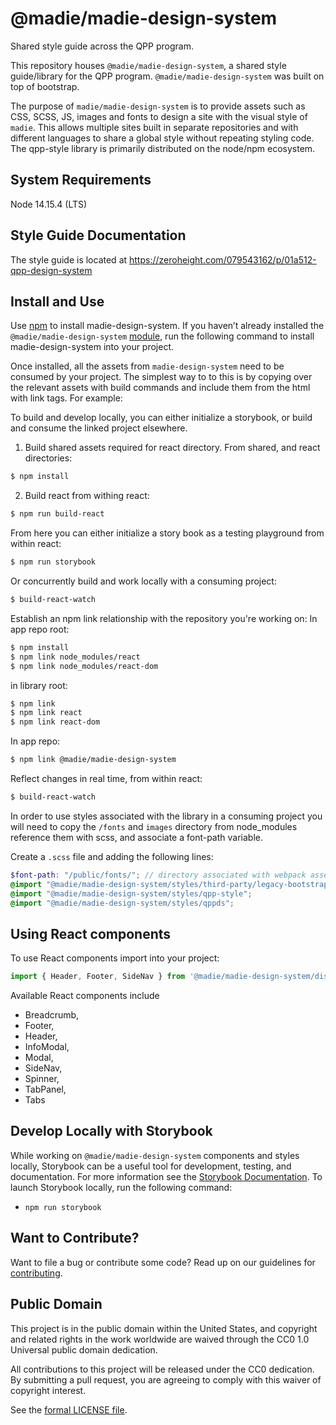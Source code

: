 # @madie/madie-design-system

Shared style guide across the QPP program.

This repository houses `@madie/madie-design-system`, a shared style guide/library for the QPP program. `@madie/madie-design-system` was built on top of bootstrap.

The purpose of `madie/madie-design-system` is to provide assets such as CSS, SCSS, JS, images and fonts to design a site with the visual style of `madie`. This allows multiple sites built in separate repositories and with different languages to share a global style without repeating styling code. The qpp-style library is primarily distributed on the node/npm ecosystem.

## System Requirements

Node 14.15.4 (LTS)

## Style Guide Documentation

The style guide is located at https://zeroheight.com/079543162/p/01a512-qpp-design-system

## Install and Use

Use [npm](https://www.npmjs.com/) to install madie-design-system. If you haven’t already installed the `@madie/madie-design-system` [module](https://www.npmjs.com/package/@madie/madie-design-system), run the following command to install madie-design-system into your project.


<!-- npm install --save @madie/madie-design-system``` -->

Once installed, all the assets from `madie-design-system` need to be consumed by your project. The simplest way to to this is by copying over the relevant assets with build commands and include them from the html with link tags. For example:

To build and develop locally, you can either initialize a storybook, or build and consume the linked project elsewhere.

1. Build shared assets required for react directory. From shared, and react directories:
```sh
$ npm install
```

2. Build react from withing react:
```sh
$ npm run build-react
```

From here you can either initialize a story book as a testing playground from within react:
```sh 
$ npm run storybook
```

Or concurrently build and work locally with a consuming project:
```sh
$ build-react-watch
```

Establish an npm link relationship with the repository you're working on:
In app repo root:
```sh
$ npm install
$ npm link node_modules/react
$ npm link node_modules/react-dom
```

in library root:
```sh
$ npm link
$ npm link react
$ npm link react-dom
```

In app repo:
```sh
$ npm link @madie/madie-design-system
```
Reflect changes in real time, from within react:
```sh
$ build-react-watch
```

In order to use styles associated with the library in a consuming project you will need to copy the `/fonts` and `images` directory from node_modules reference them with scss, and associate a font-path variable.

Create a `.scss` file and adding the following lines:

```scss
$font-path: "/public/fonts/"; // directory associated with webpack assett copy over. The required assets live in shared.
@import "@madie/madie-design-system/styles/third-party/legacy-bootstrap";
@import "@madie/madie-design-system/styles/qpp-style";
@import "@madie/madie-design-system/styles/qppds";
```

## Using React components

To use React components import into your project:

```js
import { Header, Footer, SideNav } from '@madie/madie-design-system/dist/react';
```

Available React components include

-   Breadcrumb,
-   Footer,
-   Header,
-   InfoModal,
-   Modal,
-   SideNav,
-   Spinner,
-   TabPanel,
-   Tabs

## Develop Locally with Storybook

While working on `@madie/madie-design-system` components and styles locally, Storybook can be a useful tool for development, testing, and documentation. For more information see the [Storybook Documentation](https://storybook.js.org/). To launch Storybook locally, run the following command:

-   `npm run storybook`

## Want to Contribute?

Want to file a bug or contribute some code? Read up on our guidelines for [contributing].

[contributing]: /.github/CONTRIBUTING.md

## Public Domain
This project is in the public domain within the United States, and copyright and related rights in the work worldwide are waived
through the CC0 1.0 Universal public domain dedication.		

All contributions to this project will be released under the CC0 dedication. By submitting a pull request, you are agreeing to
comply with this waiver of copyright interest.		

See the [formal LICENSE file](/LICENSE).



